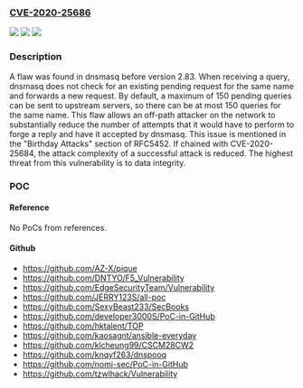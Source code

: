 ### [CVE-2020-25686](https://cve.mitre.org/cgi-bin/cvename.cgi?name=CVE-2020-25686)
![](https://img.shields.io/static/v1?label=Product&message=dnsmasq&color=blue)
![](https://img.shields.io/static/v1?label=Version&message=n%2Fa&color=blue)
![](https://img.shields.io/static/v1?label=Vulnerability&message=CWE-358&color=brighgreen)

### Description

A flaw was found in dnsmasq before version 2.83. When receiving a query, dnsmasq does not check for an existing pending request for the same name and forwards a new request. By default, a maximum of 150 pending queries can be sent to upstream servers, so there can be at most 150 queries for the same name. This flaw allows an off-path attacker on the network to substantially reduce the number of attempts that it would have to perform to forge a reply and have it accepted by dnsmasq. This issue is mentioned in the "Birthday Attacks" section of RFC5452. If chained with CVE-2020-25684, the attack complexity of a successful attack is reduced. The highest threat from this vulnerability is to data integrity.

### POC

#### Reference
No PoCs from references.

#### Github
- https://github.com/AZ-X/pique
- https://github.com/DNTYO/F5_Vulnerability
- https://github.com/EdgeSecurityTeam/Vulnerability
- https://github.com/JERRY123S/all-poc
- https://github.com/SexyBeast233/SecBooks
- https://github.com/developer3000S/PoC-in-GitHub
- https://github.com/hktalent/TOP
- https://github.com/kaosagnt/ansible-everyday
- https://github.com/klcheung99/CSCM28CW2
- https://github.com/knqyf263/dnspooq
- https://github.com/nomi-sec/PoC-in-GitHub
- https://github.com/tzwlhack/Vulnerability

